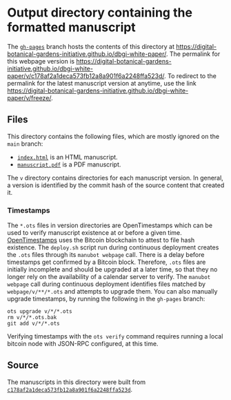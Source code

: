 # Output directory containing the formatted manuscript

The [`gh-pages`](https://github.com/digital-botanical-gardens-initiative/dbgi-white-paper/tree/gh-pages) branch hosts the contents of this directory at <https://digital-botanical-gardens-initiative.github.io/dbgi-white-paper/>.
The permalink for this webpage version is <https://digital-botanical-gardens-initiative.github.io/dbgi-white-paper/v/c178af2a1deca573fb12a8a901f6a2248ffa523d/>.
To redirect to the permalink for the latest manuscript version at anytime, use the link <https://digital-botanical-gardens-initiative.github.io/dbgi-white-paper/v/freeze/>.

## Files

This directory contains the following files, which are mostly ignored on the `main` branch:

+ [`index.html`](index.html) is an HTML manuscript.
+ [`manuscript.pdf`](manuscript.pdf) is a PDF manuscript.

The `v` directory contains directories for each manuscript version.
In general, a version is identified by the commit hash of the source content that created it.

### Timestamps

The `*.ots` files in version directories are OpenTimestamps which can be used to verify manuscript existence at or before a given time.
[OpenTimestamps](https://opentimestamps.org/) uses the Bitcoin blockchain to attest to file hash existence.
The `deploy.sh` script run during continuous deployment creates the `.ots` files through its `manubot webpage` call.
There is a delay before timestamps get confirmed by a Bitcoin block.
Therefore, `.ots` files are initially incomplete and should be upgraded at a later time, so that they no longer rely on the availability of a calendar server to verify.
The `manubot webpage` call during continuous deployment identifies files matched by `webpage/v/**/*.ots` and attempts to upgrade them.
You can also manually upgrade timestamps, by running the following in the `gh-pages` branch:

```shell
ots upgrade v/*/*.ots
rm v/*/*.ots.bak
git add v/*/*.ots
```

Verifying timestamps with the `ots verify` command requires running a local bitcoin node with JSON-RPC configured, at this time.

## Source

The manuscripts in this directory were built from
[`c178af2a1deca573fb12a8a901f6a2248ffa523d`](https://github.com/digital-botanical-gardens-initiative/dbgi-white-paper/commit/c178af2a1deca573fb12a8a901f6a2248ffa523d).
